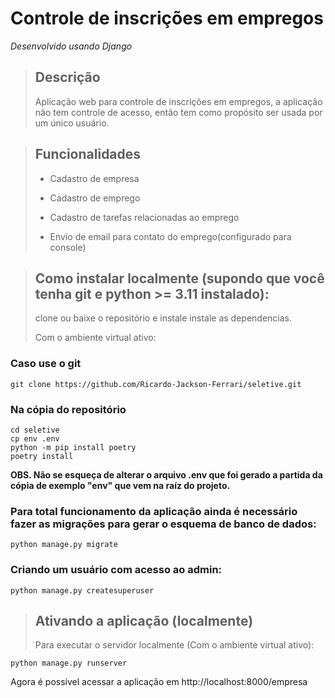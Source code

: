 # **Controle de inscrições em empregos**

*Desenvolvido usando Django*

> ## Descrição
>
>Aplicação web para controle de inscrições em empregos, a aplicação não tem controle de acesso, então tem como propósito ser usada por um único usuário.

> ## Funcionalidades
>
> - Cadastro de empresa
>
> - Cadastro de emprego
>
> - Cadastro de tarefas relacionadas ao emprego
>
> - Envio de email para contato do emprego(configurado para console)


>## Como instalar localmente (supondo que você tenha git e python >= 3.11 instalado):
>
>clone ou baixe o repositório e instale instale as dependencias.
>
>Com o ambiente virtual ativo:

### Caso use o git
```console
git clone https://github.com/Ricardo-Jackson-Ferrari/seletive.git
```

### Na cópia do repositório
```console
cd seletive
cp env .env
python -m pip install poetry
poetry install
```

**OBS. Não se esqueça de alterar o arquivo .env que foi gerado a partida da cópia de exemplo "env" que vem na raíz do projeto.**

### Para total funcionamento da aplicação ainda é necessário fazer as migrações para gerar o esquema de banco de dados: 

```console
python manage.py migrate
``` 

### Criando um usuário com acesso ao admin:

```console
python manage.py createsuperuser
```

>## Ativando a aplicação (localmente)
>Para executar o servidor localmente (Com o ambiente virtual ativo):

```console
python manage.py runserver
```

Agora é possível acessar a aplicação em http://localhost:8000/empresa
